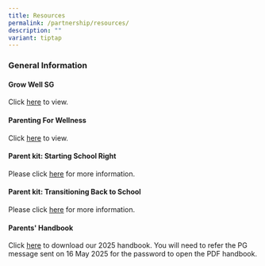 ```yaml
---
title: Resources
permalink: /partnership/resources/
description: ""
variant: tiptap
---
```

<h3><strong>General Information</strong></h3>
<h4><strong>Grow Well SG</strong></h4>
<p>Click <a href="https://www.moh.gov.sg/staying-healthy/growwellsg" rel="noopener noreferrer nofollow" target="_blank">here</a> to
view.</p>
<h4><strong>Parenting For Wellness</strong></h4>
<p>Click <a href="https://parentingforwellness.hpb.gov.sg/" rel="noopener noreferrer nofollow" target="_blank">here</a> to
view.</p>
<h4><strong>Parent kit: Starting School Right</strong></h4>
<p>Please click&nbsp;<a href="/files/parents%20general%20info%202.pdf" rel="noopener noreferrer nofollow" target="_blank">here</a> for more information.</p>
<h4><strong>Parent kit: Transitioning Back to School</strong></h4>
<p>Please click&nbsp;<a href="/files/parents%20general%20info%203.pdf" rel="noopener noreferrer nofollow" target="_blank">here</a>&nbsp;for more information.</p>
<h4><strong>Parents' Handbook</strong></h4>
<p>Click <a href="https://go.gov.sg/gsps-ph2025" rel="noopener noreferrer nofollow" target="_blank">here</a> to
download our 2025 handbook. You will need to refer the PG message sent
on 16 May 2025 for the password to open the PDF handbook.</p>